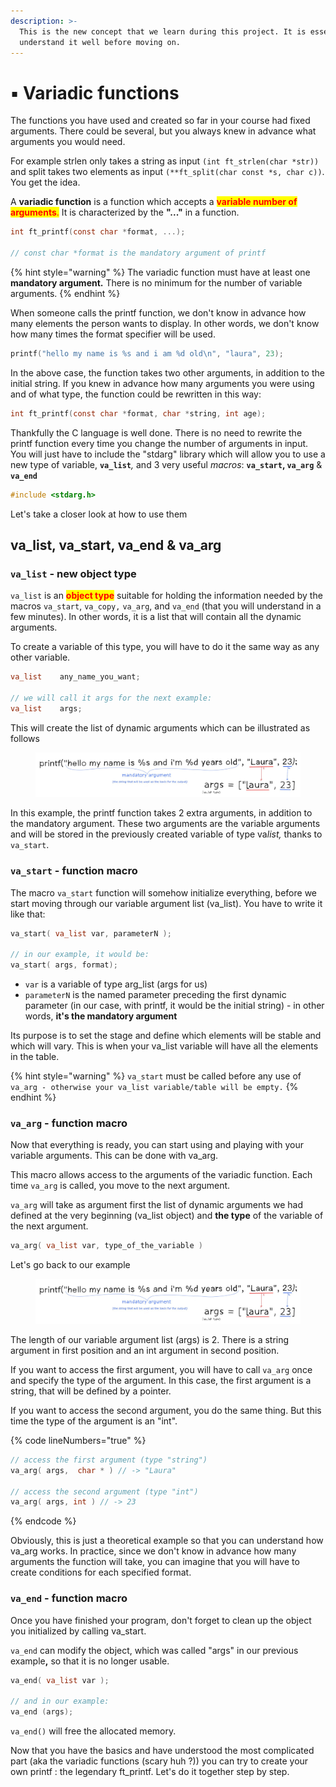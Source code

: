 ```yaml
---
description: >-
  This is the new concept that we learn during this project. It is essential to
  understand it well before moving on.
---
```


# ▪️ Variadic functions

The functions you have used and created so far in your course had fixed arguments. There could be several, but you always knew in advance what arguments you would need.

For example strlen only takes a string as input `(int ft_strlen(char *str))` and split takes two elements as input `(**ft_split(char const *s, char c))`. You get the idea.



A **variadic function** is a function which accepts a <mark style="color:red;">**variable number of arguments**</mark><mark style="color:red;">.</mark> It is characterized by the **"..."** in a function.&#x20;

```c
int	ft_printf(const char *format, ...);

// const char *format is the mandatory argument of printf
```

{% hint style="warning" %}
The variadic function must have at least one **mandatory argument.** There is no minimum for the number of variable arguments.
{% endhint %}



When someone calls the printf function, we don't know in advance how many elements the person wants to display. In other words, we don't know how many times the format specifier will be used.

```c
printf("hello my name is %s and i am %d old\n", "laura", 23);
```

In the above case, the function takes two other arguments, in addition to the initial string. If you knew in advance how many arguments you were using and of what type, the function could be rewritten in this way:&#x20;

```c
int	ft_printf(const char *format, char *string, int age);
```



Thankfully the C language is well done. There is no need to rewrite the printf function every time you change the number of arguments in input. You will just have to include the "stdarg" library which will allow you to use a new type of variable, **`va_list`**_,_ and 3 very useful _macros_: **`va_start`, `va_arg`** & **`va_end`**

```c
#include <stdarg.h>
```

Let's take a closer look at how to use them



## va\_list, va\_start, va\_end & va\_arg

### `va_list` - new object type

`va_list` is an <mark style="color:red;">**object type**</mark> suitable for holding the information needed by the macros `va_start`, `va_copy,` `va_arg`, and `va_end` (that you will understand in a few minutes). In other words, it is a list that will contain all the dynamic arguments.

To create a variable of this type, you will have to do it the same way as any other variable.

```c
va_list    any_name_you_want;

// we will call it args for the next example:
va_list    args;
```

This will create the list of dynamic arguments which can be illustrated as follows

<figure><img src="../../.gitbook/assets/va_list.PNG" alt=""><figcaption></figcaption></figure>

In this example, the printf function takes 2 extra arguments, in addition to the mandatory argument. These two arguments are the variable arguments and will be stored in the previously created variable of type v&#x61;_&#x6C;ist,_ thanks to `va_start`.



### **`va_start` - function macro**

The macro `va_start` function will somehow initialize everything, before we start moving through our variable argument list (va\_list). You have to write it like that:

```c
va_start( va_list var, parameterN );

// in our example, it would be:
va_start( args, format);
```

* `var` is a variable of type arg\_list (args for us)
* `parameterN` is the named parameter preceding the first dynamic parameter (in our case, with printf, it would be the initial string) - in other words, **it's the mandatory argument**

Its purpose is to set the stage and define which elements will be stable and which will vary. This is when your va\_list variable will have all the elements in the table.

{% hint style="warning" %}
`va_start` must be called before any use of `va_arg - otherwise your va_list variable/table will be empty.`
{% endhint %}



### **`va_arg` - function macro**

Now that everything is ready, you can start using and playing with your variable arguments. This can be done with va\_arg.

This macro allows access to the arguments of the variadic function. Each time `va_arg` is called, you move to the next argument.&#x20;

`va_arg` will take as argument first the list of dynamic arguments we had defined at the very beginning (va\_list object) and **the type** of the variable of the next argument.

```c
va_arg( va_list var, type_of_the_variable )
```



Let's go back to our example

<figure><img src="../../.gitbook/assets/va_list (1).PNG" alt=""><figcaption></figcaption></figure>

The length of our variable argument list (args) is 2. There is a string argument in first position and an int argument in second position.

If you want to access the first argument, you will have to call `va_arg` once and specify the type of the argument. In this case, the first argument is a string, that will be defined by a pointer.

If you want to access the second argument, you do the same thing. But this time the type of the argument is an "int".

{% code lineNumbers="true" %}
```c
// access the first argument (type "string")
va_arg( args,  char * ) // -> "Laura"

// access the second argument (type "int")
va_arg( args, int ) // -> 23
```
{% endcode %}

Obviously, this is just a theoretical example so that you can understand how va\_arg works. In practice, since we don't know in advance how many arguments the function will take, you can imagine that you will have to create conditions for each specified format.



### **`va_end` - function macro**

Once you have finished your program, don't forget to clean up the object you initialized by calling va\_start.

`va_end` can modify the object, which was called "args" in our previous exampl&#x65;**,** so that it is no longer usable.&#x20;

```c
va_end( va_list var );

// and in our example:
va_end (args);
```

`va_end()` will free the allocated memory.





Now that you have the basics and have understood the most complicated part (aka the variadic functions (scary huh ?)) you can try to create your own printf : the legendary ft\_printf. Let's do it together step by step.
